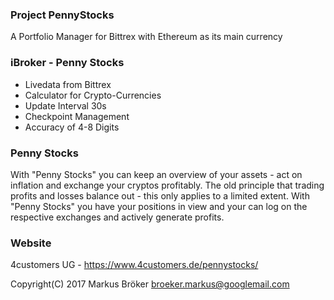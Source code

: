 ### Project PennyStocks ###

A Portfolio Manager for Bittrex with Ethereum as its main currency

### iBroker - Penny Stocks ###

* Livedata from Bittrex
* Calculator for Crypto-Currencies
* Update Interval 30s
* Checkpoint Management
* Accuracy of 4-8 Digits

### Penny Stocks ###

With "Penny Stocks" you can keep an overview of your assets - act on inflation and exchange your cryptos profitably.
The old principle that trading profits and losses balance out - this only applies to a limited extent.
With "Penny Stocks" you have your positions in view and your can log on the respective exchanges and actively generate profits.

### Website ###

4customers UG - https://www.4customers.de/pennystocks/

Copyright(C) 2017 Markus Bröker <broeker.markus@googlemail.com>
